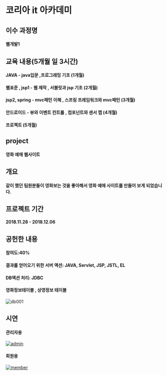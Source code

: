 # 코리아 it 아카데미

## 이수 과정명
#### 웹개발1

## 교육 내용(5개월 일 3시간)
#### JAVA - java입문 ,프로그래밍 기초 (1개월)
#### 웹표준 , jsp1 - 웹 제작 , 서블릿과 jsp 기초 (2개월)
#### jsp2, spring - mvc패턴 이해 , 스프링 프레임워크와 mvc패턴 (3개월)
#### 안드로이드 - 뷰와 이벤트 컨트롤 , 컴포넌트와 센서 맵 (4개월)
#### 프로젝트 (5개월)

## project
#### 영화 예매 웹사이트

## 개요
#### 같이 했던 팀원분들이 영화보는 것을 좋아해서 영화 예매 사이트를 만들어 보게 되었습니다.

## 프로젝트 기간
#### 2018.11.28 - 2018.12.06

## 공헌한 내용
#### 참여도:40%
#### 결과를 얻어오기 위한 서버 액션: JAVA, Servlet, JSP, JSTL, EL
#### DB액션 처리: JDBC
#### 영화정보테이블 , 상영정보 테이블 
![db001](https://user-images.githubusercontent.com/49432951/56302181-34b6b300-6174-11e9-989e-366f8ed7983a.png)

## 시연
#### 관리자용
[![admin]()](https://youtu.be/OwQ4U_4k2eo) 

#### 회원용
[![member]()](https://youtu.be/lxQWDx-7pi0) 

